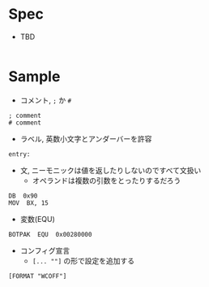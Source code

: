 # Spec

* TBD

```
```

# Sample

* コメント, `;` か `#`

```
; comment
# comment
```

* ラベル, 英数小文字とアンダーバーを許容

```
entry:
```

* 文, ニーモニックは値を返したりしないのですべて文扱い
  * オペランドは複数の引数をとったりするだろう

```
DB  0x90
MOV  BX, 15
```

* 変数(EQU)

```
BOTPAK  EQU  0x00280000
```

* コンフィグ宣言
  * `[... ""]` の形で設定を追加する

```
[FORMAT "WCOFF"]
```
